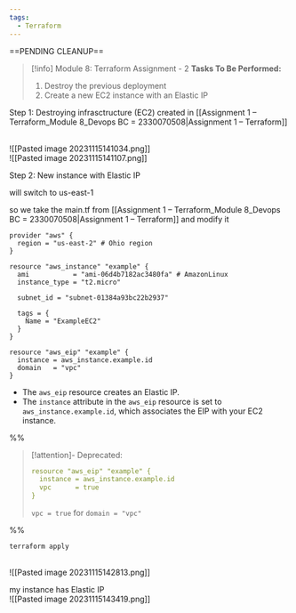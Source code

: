```yaml
---
tags:
  - Terraform
---
```

==PENDING CLEANUP==
> [!info] Module 8: Terraform Assignment - 2
> **Tasks To Be Performed:** 
> 1. Destroy the previous deployment 
> 2. Create a new EC2 instance with an Elastic IP

Step 1:
Destroying infrasctructure (EC2) created in [[Assignment 1 – Terraform_Module 8_Devops BC = 2330070508|Assignment 1 – Terraform]]

<br>![[Pasted image 20231115141034.png]]
<br>![[Pasted image 20231115141107.png]]

Step 2: New instance with Elastic IP

will switch to us-east-1

so we take the main.tf from [[Assignment 1 – Terraform_Module 8_Devops BC = 2330070508|Assignment 1 – Terraform]]
and modify it

```ymal
provider "aws" {
  region = "us-east-2" # Ohio region
}

resource "aws_instance" "example" {
  ami           = "ami-06d4b7182ac3480fa" # AmazonLinux
  instance_type = "t2.micro"

  subnet_id = "subnet-01384a93bc22b2937"

  tags = {
    Name = "ExampleEC2"
  }
}

resource "aws_eip" "example" {
  instance = aws_instance.example.id
  domain   = "vpc"
}
```
- The `aws_eip` resource creates an Elastic IP.
- The `instance` attribute in the `aws_eip` resource is set to `aws_instance.example.id`, which associates the EIP with your EC2 instance.

%%
> [!attention]- Deprecated:
> ```yaml
> resource "aws_eip" "example" {
>   instance = aws_instance.example.id
>   vpc      = true
> }
> ```
> `vpc = true` for `domain = "vpc"`

%%

``terraform apply``

<br>![[Pasted image 20231115142813.png]]

my instance has Elastic IP
<br>![[Pasted image 20231115143419.png]]